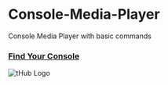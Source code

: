 # Console-Media-Player
Console Media Player with basic commands


 ### [Find Your Console](https://github.com/oshada97/Console-Media-Player)


![tHub Logo](logo.png)
